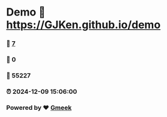 # Demo :link: https://GJKen.github.io/demo 
### :page_facing_up: [7](https://GJKen.github.io/demo/tag.html) 
### :speech_balloon: 0 
### :hibiscus: 55227 
### :alarm_clock: 2024-12-09 15:06:00 
### Powered by :heart: [Gmeek](https://github.com/Meekdai/Gmeek)
